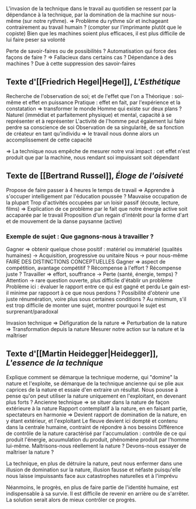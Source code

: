 L'invasion de la technique dans le travail au quotidien se ressent par la dépendance à la technique, par la domination de la machine sur nous-même (sur notre rythme).
=> Problème du rythme sûr et inchageant contrairement au travail humain ? (compter sur l'imprimante plutôt que le copiste)
Bien que les machines soient plus efficaces, il est plus difficile de lui faire peser sa volonté

Perte de savoir-faires ou de possibilités ? Automatisation qui force des façons de faire ?
=> Fallacieux dans certains cas ?
Dépendance à des machines ? Due à cette suppression des savoir-faires

## Texte d'[[Friedrich Hegel|Hegel]], *L'Esthétique*
Recherche de l'observation de soi; et de l'effet que l'on a
Théorique : soi-même et effet en puissance
Pratique : effet en fait, par l'expérience et la constatation => transformer le monde
Homme qui existe sur deux plans ? Naturel (immédiat et parfaitement physique) et mental, capacité à se représenter et à représenter
L'activité de l'homme peut également lui faire perdre sa conscience de soi
Observation de sa singularité, de sa fonction de créateur en tant qu'individu => le travail nous donne alors un accomplissement de cette capacité

=> La technique nous empêche de mesurer notre vrai impact : cet effet n'est produit que par la machine, nous rendant soi impuissant soit dépendant

## Texte de [[Bertrand Russel]], *Éloge de l'oisiveté*
Propose de faire passer à 4 heures le temps de travail
=> Apprendre à s'occuper intelligement par l'éducation poussée ?
Mauvaise occupation de la plupart
Trop d'activités occupées par un loisir passif (écoute, lecture, films)
=> Explication de ce problème par le fait que notre énergie active soit accaparée par le travail
Proposition d'un regain d'intérêt pour la forme d'art et de mouvement de la danse paysanne (active)

### Exemple de sujet : Que gagnons-nous à travailler ?
Gagner => obtenir quelque chose positif : matériel ou immatériel (qualités humaines)
-> Acquisition, progressive ou unitaire
Nous -> pour nous-même
FAIRE DES DISTINCTIONS CONCEPTUELLES
Gagner => aspect de compétition, avantage compétitif ? Récompense à l'effort ? Récompense juste ?
Travailler => effort, souffrance -> Perte (santé, énergie, temps) ?
Attention -> rare question ouverte, plus difficile d'établir un problème
Problème ici : évaluer le rapport entre ce qui est gagné et perdu
Le gain est-il minime par rappoort à ce que nous perdons ?
Possibilité d'obtenir une juste rénumération, voire plus sous certaines conditions ?
Au minimum, s'il est trop difficile de monter une sujet, montrer pourquoi le sujet est surprenant/paradoxal


Invasion technique 
=> Défiguration de la nature
=> Perturbation de la nature
=> Transformation depuis la nature
Mesurer notre action sur la nature et la maîtriser

## Texte d'[[Martin Heidegger|Heidegger]], *L'essence de la technique*
Explique comment se démarque la technique moderne, qui "domine" la nature et l'exploite, se démarque de la technique ancienne qui se plie aux caprices de la nature et essaie d'en extraire un résultat.
Nous pousse à pense qu'on peut utiliser la nature uniquement en l'exploitant, en devenant plus forts ?
Ancienne technique => se situer dans la nature de façon extérieure à la nature
Rapport contemplatif à la nature, en en faisant partie, spectateurs en harmonie
=> Devient rapport de domination de la nature, en y étant extérieur, et l'exploitant
Le fleuve devient ici dompté et contenu dans la centrale humaine, contraint de répondre à nos besoins
Différence de contrôle de la nature caractérisé par l'accumulation : contrôle de ce qui produit l'énergie, acuumulation du produit, phénomène produit par l'homme lui-même.
Maîtrisons-nous réellement la nature ? Devons-nous essayer de maîtriser la nature ?

La technique, en plus de détruire la nature, peut nous enfermer dans une illusion de domination sur la nature, illusion fausse et néfaste puisqu'elle nous laisse impuissants face aux catastrophes naturelles et à l'imprévu

Néanmoins, le progrès, en plus de faire partie de l'identité humaine, est indispensable à sa survie. Il est difficile de revenir en arrière ou de s'arrêter. La solution serait alors de mieux contrôler ce progrès.